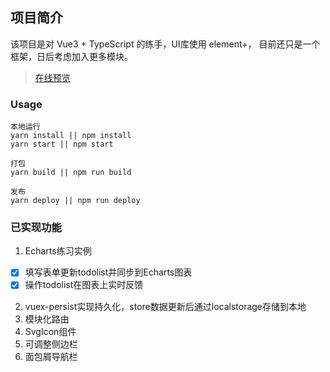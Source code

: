 ## 项目简介

该项目是对 Vue3 + TypeScript 的练手，UI库使用 element+， 目前还只是一个框架，日后考虑加入更多模块。

> [在线预览](https://u-n-g-o.github.io/vue3-manger-center)

### Usage

```
本地运行
yarn install || npm install
yarn start || npm start

打包
yarn build || npm run build

发布
yarn deploy || npm run deploy
```

### 已实现功能

1. Echarts练习实例
- [x] 填写表单更新todolist并同步到Echarts图表
- [x] 操作todolist在图表上实时反馈
2. vuex-persist实现持久化，store数据更新后通过localstorage存储到本地
3. 模块化路由
4. SvgIcon组件
5. 可调整侧边栏
6. 面包屑导航栏
